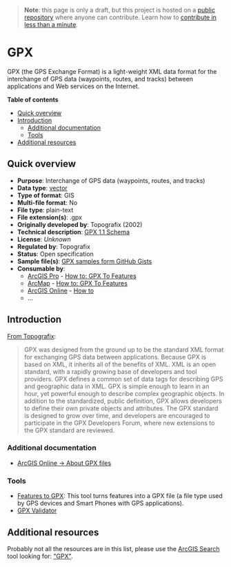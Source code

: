 > **Note**: this page is only a draft, but this project is hosted on a [public repository](https://github.com/hhkaos/awesome-arcgis) where anyone can contribute. Learn how to [contribute in less than a minute](https://github.com/hhkaos/awesome-arcgis/blob/master/CONTRIBUTING.md#contributions).

# GPX

GPX (the GPS Exchange Format) is a light-weight XML data format for the interchange of GPS data (waypoints, routes, and tracks) between applications and Web services on the Internet.

<!-- START doctoc generated TOC please keep comment here to allow auto update -->
<!-- DON'T EDIT THIS SECTION, INSTEAD RE-RUN doctoc TO UPDATE -->
**Table of contents**

- [Quick overview](#quick-overview)
- [Introduction](#introduction)
  - [Additional documentation](#additional-documentation)
  - [Tools](#tools)
- [Additional resources](#additional-resources)

<!-- END doctoc generated TOC please keep comment here to allow auto update -->

## Quick overview

* **Purpose**: Interchange of GPS data (waypoints, routes, and tracks)
* **Data type**: [vector](../../../data-types/vector/README.md)
* **Type of format**: GIS
* **Multi-file format**: No
* **File type**: plain-text
* **File extension(s)**: .gpx
* **Originally developed by**: Topografix (2002)
* **Technical description**: [GPX 1.1 Schema](http://www.topografix.com/gpx/1/1/gpx.xsd)
* **License**: *Unknown*
* **Regulated by**: Topografix
* **Status**: Open specification
* **Sample file(s)**: [GPX samples form GitHub Gists](https://gist.github.com/search?utf8=%E2%9C%93&q=gpx+sample&ref=searchresults)
* **Consumable by**:
    * [ArcGIS Pro](../../../../products/arcgis-desktop/arcgis-pro/README.md) - [How to: GPX To Features](http://pro.arcgis.com/en/pro-app/tool-reference/conversion/gpx-to-features.htm)
    * [ArcMap](../../../../products/arcgis-desktop/arcmap-arccatalog/README.md) - [How to: GPX To Features](http://desktop.arcgis.com/en/arcmap/10.3/tools/conversion-toolbox/gpx-to-features.htm)
    * [ArcGIS Online](../../../../products/arcgis-online/README.md) - [How to](https://www.esri.com/arcgis-blog/products/arcgis-online/uncategorized/using-gps-data-in-arcgis-online-web-maps/)
    * ...

## Introduction

[From Topografix](http://www.topografix.com/gpx_for_developers.asp):

> GPX was designed from the ground up to be the standard XML format for exchanging GPS data between applications. Because GPX is based on XML, it inherits all of the benefits of XML. XML is an open standard, with a rapidly growing base of developers and tool providers. GPX defines a common set of data tags for describing GPS and geographic data in XML. GPX is simple enough to learn in an hour, yet powerful enough to describe complex geographic objects. In addition to the standardized, public definition, GPX allows developers to define their own private objects and attributes. The GPX standard is designed to grow over time, and developers are encouraged to participate in the GPX Developers Forum, where new extensions to the GPX standard are reviewed.

### Additional documentation

* [ArcGIS Online -> About GPX files](http://doc.arcgis.com/en/arcgis-online/reference/csv-gpx.htm#ESRI_SECTION1_44F0AF5FDE8640548B2B13A278FAB3E9)

### Tools

* [Features to GPX](https://www.arcgis.com/home/item.html?id=067d6ab392b24497b8466eb8447ea7eb): This tool turns features into a GPX file (a file type used by GPS devices and Smart Phones with GPS applications).
* [GPX Validator](http://www.topografix.com/gpx_validation.asp)

## Additional resources

Probably not all the resources are in this list, please use the [ArcGIS Search](https://esri-es.github.io/arcgis-search/) tool looking for: ["GPX"](https://esri-es.github.io/arcgis-search/?search="GPX"&utm_campaign=awesome-list&utm_source=awesome-list&utm_medium=page).
